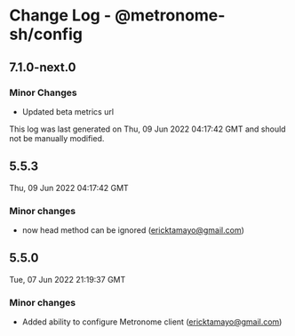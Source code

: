 # Change Log - @metronome-sh/config

## 7.1.0-next.0

### Minor Changes

- Updated beta metrics url

This log was last generated on Thu, 09 Jun 2022 04:17:42 GMT and should not be manually modified.

<!-- Start content -->

## 5.5.3

Thu, 09 Jun 2022 04:17:42 GMT

### Minor changes

- now head method can be ignored (ericktamayo@gmail.com)

## 5.5.0

Tue, 07 Jun 2022 21:19:37 GMT

### Minor changes

- Added ability to configure Metronome client (ericktamayo@gmail.com)

